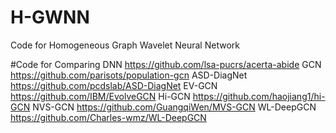 # H-GWNN
Code for Homogeneous Graph Wavelet Neural Network

#Code for Comparing
DNN https://github.com/lsa-pucrs/acerta-abide
GCN https://github.com/parisots/population-gcn
ASD-DiagNet https://github.com/pcdslab/ASD-DiagNet
EV-GCN https://github.com/IBM/EvolveGCN
Hi-GCN https://github.com/haojiang1/hi-GCN
NVS-GCN https://github.com/GuangqiWen/MVS-GCN
WL-DeepGCN https://github.com/Charles-wmz/WL-DeepGCN
